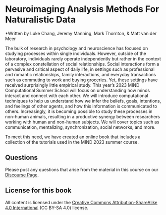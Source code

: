 # Neuroimaging Analysis Methods For Naturalistic Data
*Written by Luke Chang, Jeremy Manning, Mark Thornton, & Matt van der Meer

The bulk of research in psychology and neuroscience has focused on studying processes within single individuals. However, outside of the laboratory, individuals rarely operate independently but rather in the context of a complex constellation of social relationships. Social interactions form a pervasive and critical aspect of daily life, in settings such as professional and romantic relationships, family interactions, and everyday transactions such as commuting to work and buying groceries. Yet, these settings have received surprisingly little empirical study. This year’s 2023 MIND Computational Summer School will focus on understanding how minds interact and connect with each other. We will introduce computational techniques to help us understand how we infer the beliefs, goals, intentions, and feelings of other agents, and how this information is communicated to others. Increasingly, it is becoming possible to study these processes in non-human animals, resulting in a productive synergy between researchers working with human and non-human subjects. We will cover topics such as communication, mentalizing, synchronization, social networks, and more.

To meet this need, we have created an online book that includes a collection of the tutorials used in the MIND 2023 summer course. 

## Questions
Please post any questions that arise from the material in this course on our [Discourse Page](https://www.askpbs.org/c/mind-summer-school).

## License for this book
All content is licensed under the [Creative Commons Attribution-ShareAlike 4.0 International](https://creativecommons.org/licenses/by-sa/4.0/)
(CC BY-SA 4.0) license.


